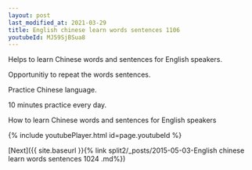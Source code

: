 ```yaml
---
layout: post
last_modified_at: 2021-03-29
title: English chinese learn words sentences 1106 
youtubeId: MJ59SjBSua8
---
```

 
 
Helps to learn Chinese words and sentences for English speakers.

Opportunitiy to repeat the words sentences. 

Practice Chinese language. 
 
10 minutes practice every day. 
 
How to learn Chinese words and sentences for English speakers 
 
{% include youtubePlayer.html id=page.youtubeId %}
 
 
[Next]({{ site.baseurl }}{% link  split2/_posts/2015-05-03-English chinese learn words sentences 1024 .md%})
 
